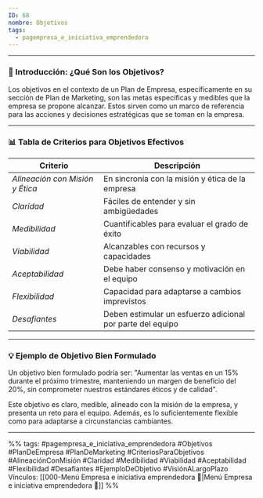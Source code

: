 ```yaml
---
ID: 68
nombre: Objetivos
tags:
  - pagempresa_e_iniciativa_emprendedora
---
```

___
### 📝 Introducción: ¿Qué Son los Objetivos?

Los objetivos en el contexto de un Plan de Empresa, específicamente en su sección de Plan de Marketing, son las metas específicas y medibles que la empresa se propone alcanzar. Estos sirven como un marco de referencia para las acciones y decisiones estratégicas que se toman en la empresa.

---

### 📊 Tabla de Criterios para Objetivos Efectivos

| Criterio                            | Descripción                                                                                   |
|-------------------------------------|-----------------------------------------------------------------------------------------------|
| *Alineación con Misión y Ética*     | En sincronía con la misión y ética de la empresa                                              |
| *Claridad*                          | Fáciles de entender y sin ambigüedades                                                         |
| *Medibilidad*                       | Cuantificables para evaluar el grado de éxito                                                  |
| *Viabilidad*                        | Alcanzables con recursos y capacidades                                                         |
| *Aceptabilidad*                     | Debe haber consenso y motivación en el equipo                                                  |
| *Flexibilidad*                      | Capacidad para adaptarse a cambios imprevistos                                                 |
| *Desafiantes*                       | Deben estimular un esfuerzo adicional por parte del equipo                                     |

---

### 💡 Ejemplo de Objetivo Bien Formulado

Un objetivo bien formulado podría ser: "Aumentar las ventas en un 15% durante el próximo trimestre, manteniendo un margen de beneficio del 20%, sin comprometer nuestros estándares éticos y de calidad".

Este objetivo es claro, medible, alineado con la misión de la empresa, y presenta un reto para el equipo. Además, es lo suficientemente flexible como para adaptarse a circunstancias cambiantes.

____
%%
tags:  #pagempresa_e_iniciativa_emprendedora #Objetivos #PlanDeEmpresa #PlanDeMarketing #CriteriosParaObjetivos #AlineaciónConMisión #Claridad #Medibilidad #Viabilidad #Aceptabilidad #Flexibilidad #Desafiantes #EjemploDeObjetivo #VisiónALargoPlazo
Vínculos:  [[000-Menú Empresa e iniciativa emprendedora 📃|Menú Empresa e iniciativa emprendedora 📃]]
%%